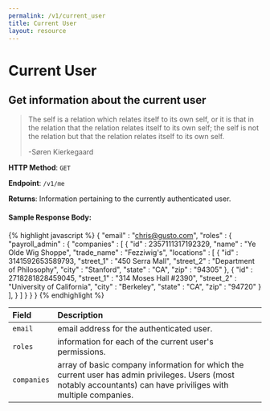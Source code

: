 ```yaml
---
permalink: /v1/current_user
title: Current User
layout: resource
---
```


# Current User

## Get information about the current user

> The self is a relation which relates itself to its own self, or it is that in the relation that the relation relates
> itself to its own self; the self is not the relation but that the relation relates itself to its own self.
>
> -Søren Kierkegaard

**HTTP Method**: `GET`

**Endpoint**: `/v1/me`

**Returns**: Information pertaining to the currently authenticated user.

#### Sample Response Body:

{% highlight javascript %}
    {
      "email" : "chris@gusto.com",
      "roles" : {
        "payroll_admin" : {
          "companies" : [
            {
              "id" : 2357111317192329,
              "name" : "Ye Olde Wig Shoppe",
              "trade_name" : "Fezziwig's",
              "locations" : [
                {
                  "id" : 3141592653589793,
                  "street_1" : "450 Serra Mall",
                  "street_2" : "Department of Philosophy",
                  "city" : "Stanford",
                  "state" : "CA",
                  "zip" : "94305"
                },
                {
                  "id" : 2718281828459045,
                  "street_1" : "314 Moses Hall #2390",
                  "street_2" : "University of California",
                  "city" : "Berkeley",
                  "state" : "CA",
                  "zip" : "94720"
                }
              ],
            }
          ]
        }
      }
    }
{% endhighlight %}

| Field                     | Description
| :----------               |:-------------
| `email`                   | email address for the authenticated user.
| `roles`                   | information for each of the current user's permissions.
| `companies`               | array of basic company information for which the current user has admin privileges. Users (most notably accountants) can have priviliges with multiple companies.
